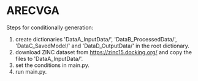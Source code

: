 # ARECVGA

Steps for conditionally generation:

1. create dictionaries 'DataA_InputData/', 'DataB_ProcessedData/', 'DataC_SavedModel/' and 'DataD_OutputData/' in the root dictionary.
2. download ZINC dataset from https://zinc15.docking.org/ and copy the files to 'DataA_InputData/'.
3. set the conditions in main.py.
4. run main.py.
